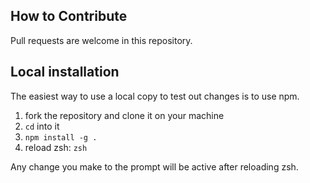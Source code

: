 ## How to Contribute

Pull requests are welcome in this repository.

## Local installation

The easiest way to use a local copy to test out changes is to use npm.

1. fork the repository and clone it on your machine
2. `cd` into it
3. `npm install -g .`
4. reload zsh: `zsh`

Any change you make to the prompt will be active after reloading zsh.
